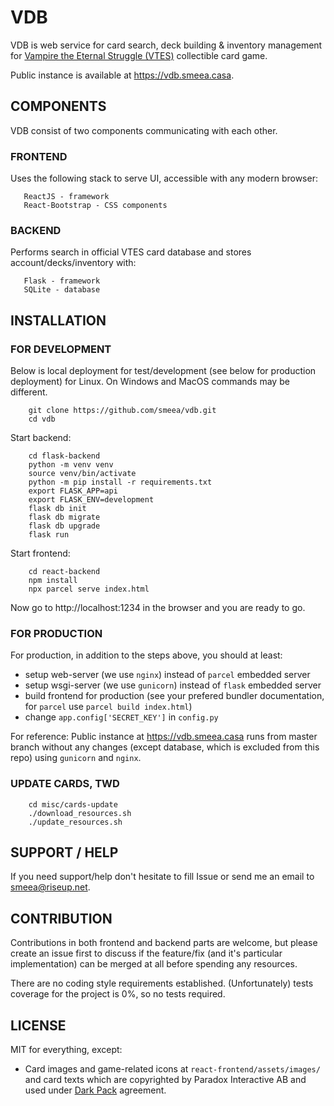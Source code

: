 # VDB

VDB is web service for card search, deck building & inventory management for [Vampire the Eternal Struggle (VTES)](https://www.vekn.net/what-is-v-tes) collectible card game.

Public instance is available at https://vdb.smeea.casa.

## COMPONENTS

VDB consist of two components communicating with each other.

### FRONTEND
Uses the following stack to serve UI, accessible with any modern browser:
```
   ReactJS - framework
   React-Bootstrap - CSS components
```

### BACKEND
Performs search in official VTES card database and stores account/decks/inventory with:

```
   Flask - framework
   SQLite - database
```

## INSTALLATION

### FOR DEVELOPMENT

Below is local deployment for test/development (see below for production deployment) for Linux.
On Windows and MacOS commands may be different.

```
    git clone https://github.com/smeea/vdb.git
    cd vdb
```

Start backend:
```
    cd flask-backend
    python -m venv venv
    source venv/bin/activate
    python -m pip install -r requirements.txt
    export FLASK_APP=api
    export FLASK_ENV=development
    flask db init
    flask db migrate
    flask db upgrade
    flask run
```

Start frontend:
```
    cd react-backend
    npm install
    npx parcel serve index.html
```

Now go to http://localhost:1234 in the browser and you are ready to go.

### FOR PRODUCTION

For production, in addition to the steps above, you should at least:
* setup web-server (we use `nginx`) instead of `parcel` embedded server
* setup wsgi-server (we use `gunicorn`) instead of `flask` embedded server
* build frontend for production (see your prefered bundler documentation, for `parcel` use `parcel build index.html`)
* change `app.config['SECRET_KEY']` in `config.py`

For reference:
Public instance at https://vdb.smeea.casa runs from master branch without any changes (except database, which is excluded from this repo) using `gunicorn` and `nginx`.

### UPDATE CARDS, TWD
```
    cd misc/cards-update
    ./download_resources.sh
    ./update_resources.sh
```

## SUPPORT / HELP
If you need support/help don't hesitate to fill Issue or send me an email to smeea@riseup.net.

## CONTRIBUTION
Contributions in both frontend and backend parts are welcome, but please create an issue first to discuss if the feature/fix (and it's particular implementation) can be merged at all before spending any resources.

There are no coding style requirements established.
(Unfortunately) tests coverage for the project is 0%, so no tests required.

## LICENSE

MIT for everything, except:
- Card images and game-related icons at `react-frontend/assets/images/` and card texts which are copyrighted by Paradox Interactive AB and used under [Dark Pack](https://www.worldofdarkness.com/dark-pack) agreement.
